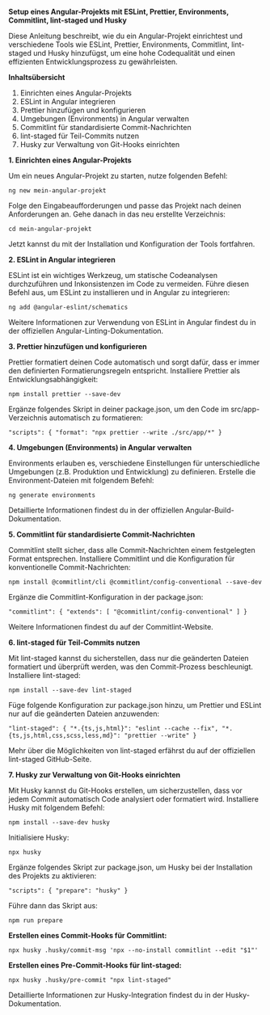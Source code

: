 
**Setup eines Angular-Projekts mit ESLint, Prettier, Environments, Commitlint, lint-staged und Husky**

Diese Anleitung beschreibt, wie du ein Angular-Projekt einrichtest und verschiedene Tools wie ESLint, Prettier, Environments, Commitlint, lint-staged und Husky hinzufügst, um eine hohe Codequalität und einen effizienten Entwicklungsprozess zu gewährleisten.

**Inhaltsübersicht**

1.  Einrichten eines Angular-Projekts
2.  ESLint in Angular integrieren
3.  Prettier hinzufügen und konfigurieren
4.  Umgebungen (Environments) in Angular verwalten
5.  Commitlint für standardisierte Commit-Nachrichten
6.  lint-staged für Teil-Commits nutzen
7.  Husky zur Verwaltung von Git-Hooks einrichten

**1. Einrichten eines Angular-Projekts**

Um ein neues Angular-Projekt zu starten, nutze folgenden Befehl:

`ng new mein-angular-projekt`

Folge den Eingabeaufforderungen und passe das Projekt nach deinen Anforderungen an. Gehe danach in das neu erstellte Verzeichnis:

`cd mein-angular-projekt`

Jetzt kannst du mit der Installation und Konfiguration der Tools fortfahren.

**2. ESLint in Angular integrieren**

ESLint ist ein wichtiges Werkzeug, um statische Codeanalysen durchzuführen und Inkonsistenzen im Code zu vermeiden. Führe diesen Befehl aus, um ESLint zu installieren und in Angular zu integrieren:

`ng add @angular-eslint/schematics`

Weitere Informationen zur Verwendung von ESLint in Angular findest du in der offiziellen Angular-Linting-Dokumentation.

**3. Prettier hinzufügen und konfigurieren**

Prettier formatiert deinen Code automatisch und sorgt dafür, dass er immer den definierten Formatierungsregeln entspricht. Installiere Prettier als Entwicklungsabhängigkeit:

`npm install prettier --save-dev`

Ergänze folgendes Skript in deiner package.json, um den Code im src/app-Verzeichnis automatisch zu formatieren:

`"scripts": { "format": "npx prettier --write ./src/app/*" }`

**4. Umgebungen (Environments) in Angular verwalten**

Environments erlauben es, verschiedene Einstellungen für unterschiedliche Umgebungen (z.B. Produktion und Entwicklung) zu definieren. Erstelle die Environment-Dateien mit folgendem Befehl:

`ng generate environments`

Detaillierte Informationen findest du in der offiziellen Angular-Build-Dokumentation.

**5. Commitlint für standardisierte Commit-Nachrichten**

Commitlint stellt sicher, dass alle Commit-Nachrichten einem festgelegten Format entsprechen. Installiere Commitlint und die Konfiguration für konventionelle Commit-Nachrichten:

`npm install @commitlint/cli @commitlint/config-conventional --save-dev`

Ergänze die Commitlint-Konfiguration in der package.json:

`"commitlint": { "extends": [ "@commitlint/config-conventional" ] }`

Weitere Informationen findest du auf der Commitlint-Website.

**6. lint-staged für Teil-Commits nutzen**

Mit lint-staged kannst du sicherstellen, dass nur die geänderten Dateien formatiert und überprüft werden, was den Commit-Prozess beschleunigt. Installiere lint-staged:

`npm install --save-dev lint-staged`

Füge folgende Konfiguration zur package.json hinzu, um Prettier und ESLint nur auf die geänderten Dateien anzuwenden:

`"lint-staged": { "*.{ts,js,html}": "eslint --cache --fix", "*.{ts,js,html,css,scss,less,md}": "prettier --write" }`

Mehr über die Möglichkeiten von lint-staged erfährst du auf der offiziellen lint-staged GitHub-Seite.

**7. Husky zur Verwaltung von Git-Hooks einrichten**

Mit Husky kannst du Git-Hooks erstellen, um sicherzustellen, dass vor jedem Commit automatisch Code analysiert oder formatiert wird. Installiere Husky mit folgendem Befehl:

`npm install --save-dev husky`

Initialisiere Husky:

`npx husky`

Ergänze folgendes Skript zur package.json, um Husky bei der Installation des Projekts zu aktivieren:

`"scripts": { "prepare": "husky" }`

Führe dann das Skript aus:

`npm run prepare`

**Erstellen eines Commit-Hooks für Commitlint:**

`npx husky .husky/commit-msg 'npx --no-install commitlint --edit "$1"'`

**Erstellen eines Pre-Commit-Hooks für lint-staged:**

`npx husky .husky/pre-commit "npx lint-staged"`



Detaillierte Informationen zur Husky-Integration findest du in der Husky-Dokumentation.